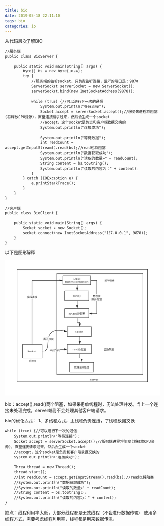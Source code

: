 ```yaml
---
title: bio
date: 2019-05-18 22:11:10
tags: bio
categories: io
---
```


从代码层次了解BIO

    //服务端
    public class BioServer {
    
        public static void main(String[] args) {
            byte[] bs = new byte[1024];
            try {
                //服务端的监听socket，只负责监听连接，监听的端口是：9878
                ServerSocket serverSocket = new ServerSocket();
                serverSocket.bind(new InetSocketAddress(9878));
    
                while (true) {//可以进行下一次的通信
                    System.out.println("等待连接");
                    Socket accept = serverSocket.accept();//服务端进程将阻塞(将释放CPU资源)，直至连接请求过来，然后会生成一个socket
                    //accept，这个socket是负责和客户端数据交换的
                    System.out.println("连接成功");
    
                    System.out.println("等待数据");
                    int readCount = accept.getInputStream().read(bs);//read也将阻塞
                    System.out.println("数据获取成功");
                    System.out.println("读取的数量=" + readCount);
                    String content = bs.toString();
                    System.out.println("读取的内容为：" + content);
                }
            } catch (IOException e) {
                e.printStackTrace();
            }
        }
    }
    
    //客户端
    public class BioClient {
    
        public static void main(String[] args) {
            Socket socket = new Socket();
            socket.connect(new InetSocketAddress("127.0.0.1", 9878));
        }
    }
    
<!--more-->

以下是图形解释

![bio-1](bio/bio.png)

bio：accept(),read()两个阻塞，如果采用单线程时，无法处理并发。当上一个连接未处理完成，server端则不会处理其他客户端请求。

bio的优化方式：
1、多线程方式，主线程负责连接，子线程数据交换

    while (true) {//可以进行下一次的通信
        System.out.println("等待连接");
        Socket accept = serverSocket.accept();//服务端进程将阻塞(将释放CPU资源)，直至连接请求过来，然后会生成一个socket
        //accept，这个socket是负责和客户端数据交换的
        System.out.println("连接成功");

        Threa thread = new Thread();
        thread.start();
        //int readCount = accept.getInputStream().read(bs);//read也将阻塞
        //System.out.println("数据获取成功");
        //System.out.println("读取的数量=" + readCount);
        //String content = bs.toString();
        //System.out.println("读取的内容为：" + content);
    }
缺点：线程利用率太低，大部分线程都是无效线程（不会进行数据传输）
使用多线程方式，需要考虑线程利用率，线程都是用来数据传输。    
    